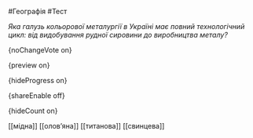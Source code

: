 #Географія #Тест

*Яка галузь кольорової металургії в Україні має повний технологічний цикл: від видобування рудної сировини до виробництва металу?*

{noChangeVote on}

{preview on}

{hideProgress on}

{shareEnable off}

{hideCount on}

[[мідна]]
[[олов’яна]]
[[титанова]]
[[свинцева]]
